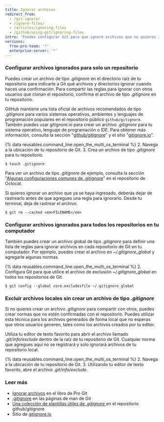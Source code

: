 ```yaml
---
title: Ignorar archivos
redirect_from:
  - /git-ignore/
  - /ignore-files/
  - /articles/ignoring-files
  - /github/using-git/ignoring-files
intro: 'Puedes configurar Git para que ignore archivos que no quieres ingresar en {% data variables.product.product_name %}.'
versions:
  free-pro-team: '*'
  enterprise-server: '*'
---
```

### Configurar archivos ignorados para solo un repositorio

Puedes crear un archivo de tipo *.gitignore* en el directorio raíz de tu repositorio para indicarle a Git qué archivos y directorios ignorar cuando haces una confirmación. Para compartir las reglas para ignorar con otros usuarios que clonan el repositorio, confirma el archivo de tipo *.gitignore* en tu repositorio.

GitHub mantiene una lista oficial de archivos recomendados de tipo *.gitignore* para varios sistemas operativos, ambientes y lenguajes de programación populares en el repositorio público `github/gitignore`. También puedes usar gitignore.io para crear un archivo *.gitignore* para tu sistema operativo, lenguaje de programación o IDE. Para obtener más información, consulta la sección "[github/gitignore](https://github.com/github/gitignore)" y el sitio "[gitignore.io](https://www.gitignore.io/)".

{% data reusables.command_line.open_the_multi_os_terminal %}
2. Navega a la ubicación de tu repositorio de Git.
3. Crea un archivo de tipo *.gitignore* para tu repositorio.
   ```shell
   $ touch .gitignore
  ```

Para ver un archivo de tipo *.gitignore* de ejemplo, consulta la sección "[Algunas configuraciones comunes de .gitignore](https://gist.github.com/octocat/9257657)" en el repositorio de Octocat.

Si quieres ignorar un archivo que ya se haya ingresado, deberás dejar de rastrearlo antes de que agregues una regla para ignorarlo. Desde tu terminal, deja de rastrear el archivo.

```shell
$ git rm --cached <em>FILENAME</em>
```

### Configurar archivos ignorados para todos los repositorios en tu computador

También puedes crear un archivo global de tipo *.gitignore* para definir una lista de reglas para ignorar archivos en cada repositorio de Git en tu computador. Por ejemplo, puedes crear el archivo en *~/.gitignore_global* y agregarle algunas normas.

{% data reusables.command_line.open_the_multi_os_terminal %}
2. Configura Git para que utilice el archivo de exclusión *~/.gitignore_global* en todos los repositorios de Git.
  ```shell
  $ git config --global core.excludesfile ~/.gitignore_global
  ```

### Excluir archivos locales sin crear un archivo de tipo *.gitignore*

Si no quieres crear un archivo *.gitignore* para compartir con otros, puedes crear normas que no estén confirmadas con el repositorio. Puedes utilizar esta técnica para los archivos generados de forma local que no esperas que otros usuarios generen, tales como los archivos creados por tu editor.

Utiliza tu editor de texto favorito para abrir el archivo llamado *.git/info/exclude* dentro de la raíz de tu repositorio de Git. Cualquier norma que agregues aquí no se registrará y solo ignorará archivos de tu repositorio local.

{% data reusables.command_line.open_the_multi_os_terminal %}
2. Navega a la ubicación de tu repositorio de Git.
3. Utilizando tu editor de texto favorito, abre el archivo *.git/info/exclude*.

### Leer más

* [Ignorar archivos](https://git-scm.com/book/en/v2/Git-Basics-Recording-Changes-to-the-Repository#_ignoring) en el libro de Pro Git
* [.gitignore](https://git-scm.com/docs/gitignore) en las páginas de man de Git
* [Una colección de plantillas útiles de *.gitignore* ](https://github.com/github/gitignore) en el repositorio github/gitignore
* Sitio de [gitignore.io](https://www.gitignore.io/)
